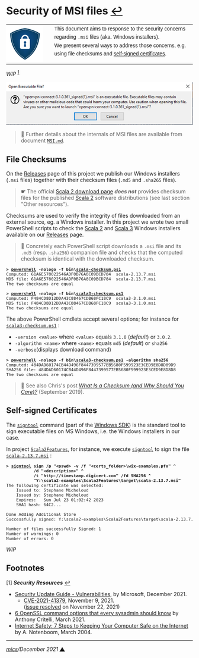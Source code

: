 # <span id="top">Security of MSI files</span> <span style="size:30%;"><a href="README.md">↩</a></span>

<table style="font-family:Helvetica,Arial;font-size:14px;line-height:1.6;">
  <tr>
  <td style="border:0;padding:0 10px 0 0;min-width:120px;"><a href="https://en.wikipedia.org/wiki/Self-signed_certificate/" rel="external"><img src="images/security.png" width="100" alt="Security"/></a></td>
  <td style="border:0;padding:0;vertical-align:text-top;">This document aims to response to the security concerns regarding <code>.msi</code> files (aka. Windows installers).<br/>We present several ways to address those concerns, e.g. using file checksums and <a href="https://en.wikipedia.org/wiki/Self-signed_certificate/" rel="external">self-signed certificates</a>.
  </td>
  </tr>
</table>

*WIP* <sup id="anchor_01"><a href="#footnote_01">1</a></sup>

<img src="images/Open_Executable_File.png" />

> **:mag_right:** Further details about the internals of MSI files are available from document [`MSI.md`](./MSI.md).

## <span id="checksums">File Checksums</span>

On the [Releases](https://github.com/michelou/wix-examples/releases) page of this project we publish our Windows installers (`.msi` files) together with their checksum files (`.md5` and `.sha265` files).

> **&#9755;** The official [Scala 2 download page](https://www.scala-lang.org/download/scala2.html) ***does not*** provides checksum files for the published [Scala 2][scala2] software distributions (see last section "Other resources"). 

Checksums are used to verify the integrity of files downloaded from an external source, eg. a Windows installer. In this project we wrote two small PowerShell scripts to check the [Scala 2][scala2] and [Scala 3][scala3] Windows installers available on our [Releases](https://github.com/michelou/wix-examples/releases) page.

> **:mag_right:** Concretely each PowerShell script downloads a `.msi` file and its `.md5` (resp. `.sha256`) companion file and checks that the computed checksum is identical with the downloaded checksum.

<pre style="margin:0 4em 0 0;font-size:80%;">
<b>&gt; <a href="https://docs.microsoft.com/en-us/powershell/module/microsoft.powershell.core/about/about_powershell_exe?view=powershell-5.1" rel="external">powershell</a> -nologo -f bin\<a href="bin/scala-checksum.ps1">scala-checksum.ps1</a></b>
Computed: 61A6E578022546ADF0B76A8C09BCD784  scala-2.13.7.msi
MD5 file: 61A6E578022546ADF0B76A8C09BCD784  scala-2.13.7.msi
The two checksums are equal
&nbsp;
<b>&gt; <a href="https://docs.microsoft.com/en-us/powershell/module/microsoft.powershell.core/about/about_powershell_exe?view=powershell-5.1">powershell</a> -nologo -f bin\<a href="bin/scala3-checksum.ps1">scala3-checksum.ps1</a></b>
Computed: F484CD8D12DDA43C88467CDB68FC18C9  scala3-3.1.0.msi
MD5 file: F484CD8D12DDA43C88467CDB68FC18C9  scala3-3.1.0.msi
The two checksums are equal
</pre>

The above PowerShell cmdlets accept several options; for instance for [`scala3-checksum.ps1`](bin/scala3-checksum.ps1) :
- `-version <value>` where `<value>` equals `3.1.0` (*default*) or `3.0.2`.
- `-algorithm <name>` where `<name>` equals `md5` (*default*) or `sha256`
- `-verbose`(displays download command)

<pre style="margin:0 4em 0 0;font-size:80%;">
<b>&gt; <a href="https://docs.microsoft.com/en-us/powershell/module/microsoft.powershell.core/about/about_powershell_exe?view=powershell-5.1">powershell</a> -nologo -f bin\<a href="bin/scala3-checksum.ps1">scala3-checksum.ps1</a> -algorithm sha256</b>
Computed: 484DAD60174CB44D496F8447399577EB5680F599923E3CED9E8D8D89D9254329  scala3-3.1.0.msi
SHA256 file: 484DAD60174CB44D496F8447399577EB5680F599923E3CED9E8D8D89D9254329  scala3-3.1.0.msi
The two checksums are equal
</pre>

> **:mag_right:** See also Chris's post [*What Is a Checksum (and Why Should You Care)?*][resource_hoffman] (September 2019).

## <span id="certificates">Self-signed Certificates</span>

The [`signtool`][signtool_cmd] command (part of the <a href="https://developer.microsoft.com/en-us/windows/downloads/windows-sdk/">Windows SDK</a>) is the standard tool to sign executable files on MS Windows, i.e. the  Windows installers in our case.

In project [`Scala2Features`](./scala2-examples/Scala2Features/), for instance, we execute [`signtool`][signtool_cmd] to sign the file [`scala-2.13.7.msi`](https://github.com/michelou/wix-examples/releases/tag/scala-2.13.7.msi) :

<pre style="font-size:80%;">
<b>&gt; <a href="https://docs.microsoft.com/en-us/windows/win32/seccrypto/signtool">signtool</a> sign /p "&lt;pswd&gt; -v /f "&lt;certs_folder&gt;\wix-examples.pfx" ^
           /d "&lt;description&gt;" ^
           /t "http://timestamp.digicert.com" /fd SHA256 ^
           "Y:\scala2-examples\Scala2Features\target\scala-2.13.7.msi"</b>
The following certificate was selected:
    Issued to: Stephane Micheloud
    Issued by: Stephane Micheloud
    Expires:   Sun Jul 23 01:02:42 2023
    SHA1 hash: 64C2...

Done Adding Additional Store
Successfully signed: Y:\scala2-examples\Scala2Features\target\scala-2.13.7.msi

Number of files successfully Signed: 1
Number of warnings: 0
Number of errors: 0
</pre>

*WIP*

## <span id="footnotes">Footnotes</span>

<span id="footnote_01">[1]</span> ***Security Resources*** [↩](#anchor_01)

- [Security Update Guide - Vulnerabilities][resource_microsoft], by Microsoft, December 2021.
  - [CVE-2021-41379](https://msrc.microsoft.com/update-guide/vulnerability/CVE-2021-41379), November 9, 2021.<br/>([issue resolved](https://docs.microsoft.com/en-us/windows/release-health/resolved-issues-windows-10-21h2#2759msgdesc) on November 22, 2021)
- [6 OpenSSL command options that every sysadmin should know][resource_critelli] by Anthony Critelli, March 2021.
- [Internet Safety: 7 Steps to Keeping Your Computer Safe on the Internet][resource_notenboom] by A. Notenboom, March 2004.


***

*[mics](https://lampwww.epfl.ch/~michelou/)/December 2021* [**&#9650;**](#top)
<span id="bottom">&nbsp;</span>

<!-- link refs -->

[resource_critelli]: https://www.redhat.com/sysadmin/6-openssl-commands
[resource_hoffman]: https://www.howtogeek.com/363735/what-is-a-checksum-and-why-should-you-care/
[resource_notenboom]: https://askleo.com/internet_safety_7_steps_to_keeping_your_computer_safe_on_the_internet/
[resource_microsoft]: https://msrc.microsoft.com/update-guide/vulnerability
[aaaa]: https://docs.microsoft.com/en-us/powershell/module/pki/new-selfsignedcertificate?view=windowsserver2019-ps
[msiexec_cmd]: https://docs.microsoft.com/en-us/windows-server/administration/windows-commands/msiexec
[scala2]: https://www.scala-lang.org/
[scala3]: https://dotty.epfl.ch
[signtool_cmd]: https://docs.microsoft.com/en-us/windows/win32/seccrypto/signtool
